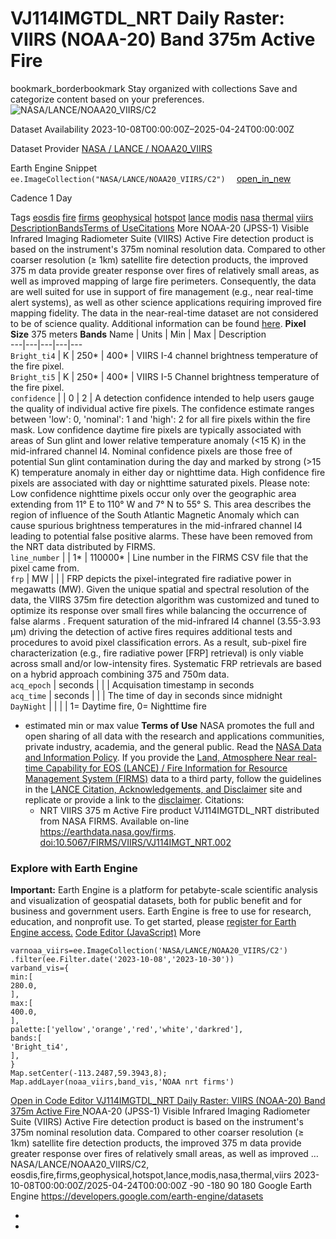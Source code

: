  
#  VJ114IMGTDL_NRT Daily Raster: VIIRS (NOAA-20) Band 375m Active Fire 
bookmark_borderbookmark Stay organized with collections  Save and categorize content based on your preferences.
![NASA/LANCE/NOAA20_VIIRS/C2](https://developers.google.com/earth-engine/datasets/images/NASA/NASA_LANCE_NOAA20_VIIRS_C2_sample.png) 

Dataset Availability
    2023-10-08T00:00:00Z–2025-04-24T00:00:00Z 

Dataset Provider
     [ NASA / LANCE / NOAA20_VIIRS ](https://www.earthdata.nasa.gov/learn/find-data/near-real-time/firms/vj114imgtdlnrt) 

Earth Engine Snippet
     `    ee.ImageCollection("NASA/LANCE/NOAA20_VIIRS/C2")   ` [ open_in_new ](https://code.earthengine.google.com/?scriptPath=Examples:Datasets/NASA/NASA_LANCE_NOAA20_VIIRS_C2) 

Cadence
    1 Day 

Tags
     [eosdis](https://developers.google.com/earth-engine/datasets/tags/eosdis) [fire](https://developers.google.com/earth-engine/datasets/tags/fire) [firms](https://developers.google.com/earth-engine/datasets/tags/firms) [geophysical](https://developers.google.com/earth-engine/datasets/tags/geophysical) [hotspot](https://developers.google.com/earth-engine/datasets/tags/hotspot) [lance](https://developers.google.com/earth-engine/datasets/tags/lance) [modis](https://developers.google.com/earth-engine/datasets/tags/modis) [nasa](https://developers.google.com/earth-engine/datasets/tags/nasa) [thermal](https://developers.google.com/earth-engine/datasets/tags/thermal) [viirs](https://developers.google.com/earth-engine/datasets/tags/viirs)
[Description](https://developers.google.com/earth-engine/datasets/catalog/NASA_LANCE_NOAA20_VIIRS_C2#description)[Bands](https://developers.google.com/earth-engine/datasets/catalog/NASA_LANCE_NOAA20_VIIRS_C2#bands)[Terms of Use](https://developers.google.com/earth-engine/datasets/catalog/NASA_LANCE_NOAA20_VIIRS_C2#terms-of-use)[Citations](https://developers.google.com/earth-engine/datasets/catalog/NASA_LANCE_NOAA20_VIIRS_C2#citations) More
NOAA-20 (JPSS-1) Visible Infrared Imaging Radiometer Suite (VIIRS) Active Fire detection product is based on the instrument's 375m nominal resolution data. Compared to other coarser resolution (≥ 1km) satellite fire detection products, the improved 375 m data provide greater response over fires of relatively small areas, as well as improved mapping of large fire perimeters. Consequently, the data are well suited for use in support of fire management (e.g., near real-time alert systems), as well as other science applications requiring improved fire mapping fidelity.
The data in the near-real-time dataset are not considered to be of science quality.
Additional information can be found [here](https://earthdata.nasa.gov/earth-observation-data/near-real-time/firms).
**Pixel Size** 375 meters 
**Bands**
Name | Units | Min | Max | Description  
---|---|---|---|---  
`Bright_ti4` | K |  250*  |  400*  | VIIRS I-4 channel brightness temperature of the fire pixel.  
`Bright_ti5` | K |  250*  |  400*  | VIIRS I-5 Channel brightness temperature of the fire pixel.  
`confidence` |  |  0  |  2  | A detection confidence intended to help users gauge the quality of individual active fire pixels. The confidence estimate ranges between 'low': 0, 'nominal': 1 and 'high': 2 for all fire pixels within the fire mask. Low confidence daytime fire pixels are typically associated with areas of Sun glint and lower relative temperature anomaly (<15 K) in the mid-infrared channel I4. Nominal confidence pixels are those free of potential Sun glint contamination during the day and marked by strong (>15 K) temperature anomaly in either day or nighttime data. High confidence fire pixels are associated with day or nighttime saturated pixels. Please note: Low confidence nighttime pixels occur only over the geographic area extending from 11° E to 110° W and 7° N to 55° S. This area describes the region of influence of the South Atlantic Magnetic Anomaly which can cause spurious brightness temperatures in the mid-infrared channel I4 leading to potential false positive alarms. These have been removed from the NRT data distributed by FIRMS.  
`line_number` |  |  1*  |  110000*  | Line number in the FIRMS CSV file that the pixel came from.  
`frp` | MW |  |  | FRP depicts the pixel-integrated fire radiative power in megawatts (MW). Given the unique spatial and spectral resolution of the data, the VIIRS 375m fire detection algorithm was customized and tuned to optimize its response over small fires while balancing the occurrence of false alarms . Frequent saturation of the mid-infrared I4 channel (3.55-3.93 μm) driving the detection of active fires requires additional tests and procedures to avoid pixel classification errors. As a result, sub-pixel fire characterization (e.g., fire radiative power [FRP] retrieval) is only viable across small and/or low-intensity fires. Systematic FRP retrievals are based on a hybrid approach combining 375 and 750m data.  
`acq_epoch` | seconds |  |  | Acquisation timestamp in seconds  
`acq_time` | seconds |  |  | The time of day in seconds since midnight  
`DayNight` |  |  |  | 1= Daytime fire, 0= Nighttime fire  
* estimated min or max value 
**Terms of Use**
NASA promotes the full and open sharing of all data with the research and applications communities, private industry, academia, and the general public. Read the [NASA Data and Information Policy](https://www.earthdata.nasa.gov/learn/use-data/data-use-policy).
If you provide the [Land, Atmosphere Near real-time Capability for EOS (LANCE) / Fire Information for Resource Management System (FIRMS)](https://earthdata.nasa.gov/earth-observation-data/near-real-time) data to a third party, follow the guidelines in the [LANCE Citation, Acknowledgements, and Disclaimer](https://earthdata.nasa.gov/earth-observation-data/near-real-time/citation#ed-lance-disclaimer) site and replicate or provide a link to the [disclaimer](https://earthdata.nasa.gov/earth-observation-data/near-real-time/citation#ed-lance-disclaimer).
Citations:
  * NRT VIIRS 375 m Active Fire product VJ114IMGTDL_NRT distributed from NASA FIRMS. Available on-line https://earthdata.nasa.gov/firms. [doi:10.5067/FIRMS/VIIRS/VJ114IMGT_NRT.002](https://doi.org/10.5067/FIRMS/VIIRS/VJ114IMGT_NRT.002)


### Explore with Earth Engine
**Important:** Earth Engine is a platform for petabyte-scale scientific analysis and visualization of geospatial datasets, both for public benefit and for business and government users. Earth Engine is free to use for research, education, and nonprofit use. To get started, please [register for Earth Engine access.](https://console.cloud.google.com/earth-engine)
[Code Editor (JavaScript)](https://developers.google.com/earth-engine/datasets/catalog/NASA_LANCE_NOAA20_VIIRS_C2#code-editor-javascript-sample) More
```
varnoaa_viirs=ee.ImageCollection('NASA/LANCE/NOAA20_VIIRS/C2')
.filter(ee.Filter.date('2023-10-08','2023-10-30'))
varband_vis={
min:[
280.0,
],
max:[
400.0,
],
palette:['yellow','orange','red','white','darkred'],
bands:[
'Bright_ti4',
],
}
Map.setCenter(-113.2487,59.3943,8);
Map.addLayer(noaa_viirs,band_vis,'NOAA nrt firms')
```
[ Open in Code Editor ](https://code.earthengine.google.com/?scriptPath=Examples:Datasets/NASA/NASA_LANCE_NOAA20_VIIRS_C2)
[ VJ114IMGTDL_NRT Daily Raster: VIIRS (NOAA-20) Band 375m Active Fire ](https://developers.google.com/earth-engine/datasets/catalog/NASA_LANCE_NOAA20_VIIRS_C2)
NOAA-20 (JPSS-1) Visible Infrared Imaging Radiometer Suite (VIIRS) Active Fire detection product is based on the instrument's 375m nominal resolution data. Compared to other coarser resolution (≥ 1km) satellite fire detection products, the improved 375 m data provide greater response over fires of relatively small areas, as well as improved …
NASA/LANCE/NOAA20_VIIRS/C2, eosdis,fire,firms,geophysical,hotspot,lance,modis,nasa,thermal,viirs 
2023-10-08T00:00:00Z/2025-04-24T00:00:00Z
-90 -180 90 180 
Google Earth Engine
https://developers.google.com/earth-engine/datasets
  * [ ](https://doi.org/https://www.earthdata.nasa.gov/learn/find-data/near-real-time/firms/vj114imgtdlnrt)
  * [ ](https://doi.org/https://developers.google.com/earth-engine/datasets/catalog/NASA_LANCE_NOAA20_VIIRS_C2)


